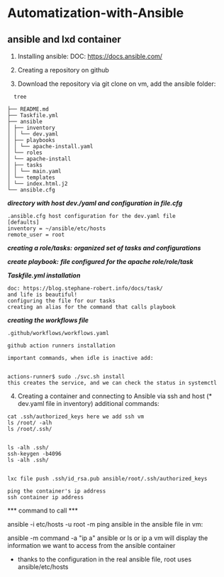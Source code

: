 # Automatization-with-Ansible

## ansible and lxd container

1. Installing ansible:
DOC: https://docs.ansible.com/

2. Creating a repository on github

3. Download the repository via git clone on vm, add the ansible folder:
```
  tree

├── README.md
├── Taskfile.yml
├── ansible
│ ├── inventory
│ │ └── dev.yaml
│ ├── playbooks
│ │ └── apache-install.yaml
│ └── roles
│ └── apache-install
│ ├── tasks
│ │ └── main.yaml
│ └── templates
│ └── index.html.j2
└── ansible.cfg
```


***directory with host dev./yaml and configuration in file.cfg***

```
.ansible.cfg host configuration for the dev.yaml file
[defaults]
inventory = ~/ansible/etc/hosts
remote_user = root
```

***creating a role/tasks:***
***organized set of tasks and configurations***

***create playbook:***
***file configured for the apache role/role/task***

***Taskfile.yml installation***

```
doc: https://blog.stephane-robert.info/docs/task/
and life is beautiful!
configuring the file for our tasks
creating an alias for the command that calls playbook
```

***creating the workflows file***

```
.github/workflows/workflows.yaml

github action runners installation

important commands, when idle is inactive add:


actions-runner$ sudo ./svc.sh install
this creates the service, and we can check the status in systemctl
```





4. Creating a container and connecting to Ansible via ssh and host (* dev.yaml file in inventory)
  additional commands:
```
cat .ssh/authorized_keys here we add ssh vm
ls /root/ -alh
ls /root/.ssh/


ls -alh .ssh/
ssh-keygen -b4096
ls -alh .ssh/


lxc file push .ssh/id_rsa.pub ansible/root/.ssh/authorized_keys

ping the container's ip address
ssh container ip address
```

*** command to call ***

ansible -i etc/hosts -u root -m ping ansible
in the ansible file in vm:









ansible -m command -a "ip a" ansible or ls or ip a vm will display the information we want to access from the ansible container
- thanks to the configuration in the real ansible file, root uses ansible/etc/hosts
